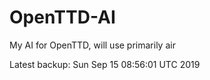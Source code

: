 # OpenTTD-AI
My AI for OpenTTD, will use primarily air

Latest backup: Sun Sep 15 08:56:01 UTC 2019
